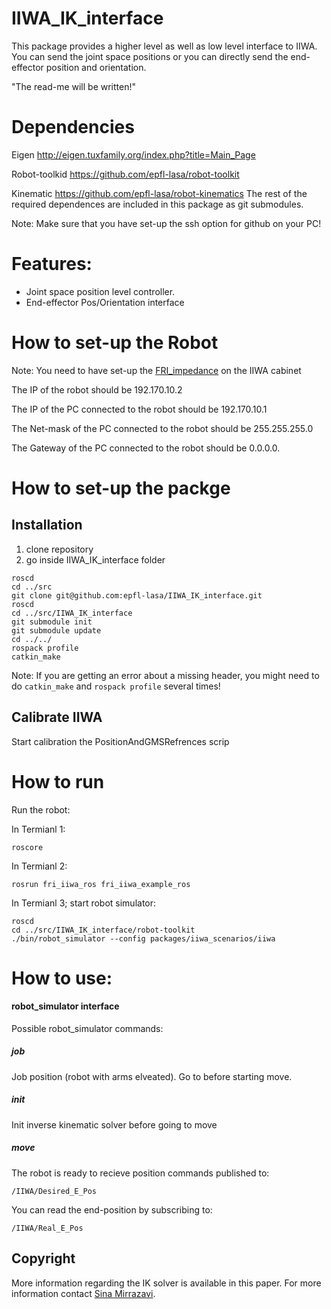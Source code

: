 # IIWA_IK_interface
This package provides a higher level as well as low level interface to IIWA. You can send the joint space positions or you can directly send the end-effector position and orientation.

"The read-me will be written!"
#  Dependencies
Eigen http://eigen.tuxfamily.org/index.php?title=Main_Page

Robot-toolkid https://github.com/epfl-lasa/robot-toolkit

Kinematic https://github.com/epfl-lasa/robot-kinematics
The rest of the required dependences are included in this package as git submodules.  

Note: Make sure that you have set-up the ssh option for github on your PC!

# Features:

- Joint space position level controller. 
- End-effector Pos/Orientation interface

# How to set-up the Robot

Note: You need to have set-up the [FRI_impedance](https://github.com/epfl-lasa/fri-iiwa-interface/blob/2dc70fee17f1740d4c5f7ab9a3f342e6c6d11ffe/FRI_Java_examples/FRI_Impdance.java) on the IIWA cabinet

The IP of the robot should be 192.170.10.2

The IP of the PC connected to the robot should be 192.170.10.1

The Net-mask of the PC connected to the robot should be 255.255.255.0

The Gateway of the PC connected to the robot should be 0.0.0.0.

# How to set-up the packge

## Installation
1. clone repository 
2. go inside IIWA_IK_interface folder
```
roscd 
cd ../src
git clone git@github.com:epfl-lasa/IIWA_IK_interface.git
roscd
cd ../src/IIWA_IK_interface
git submodule init
git submodule update
cd ../../
rospack profile
catkin_make
```
Note: If you are getting an error about a missing header, you might need to do ```catkin_make``` and ```rospack profile``` several times!

## Calibrate IIWA
Start calibration the PositionAndGMSRefrences scrip

# How to run

Run the robot:

In Termianl 1:
```
roscore
```
In Termianl 2:
```
rosrun fri_iiwa_ros fri_iiwa_example_ros
```
In Termianl 3; start robot simulator:
```
roscd
cd ../src/IIWA_IK_interface/robot-toolkit
./bin/robot_simulator --config packages/iiwa_scenarios/iiwa
```

# How to use:

#### robot_simulator interface
Possible robot_simulator commands:

##### job
Job position (robot with arms elveated). Go to before starting move.

##### init
Init inverse kinematic solver before going to move

##### move
The robot is ready to recieve position commands published to:
```
/IIWA/Desired_E_Pos
```
You can read the end-position by subscribing to:
```
/IIWA/Real_E_Pos
```

## Copyright
More information regarding the IK solver is available in this paper. 
For more information contact [Sina Mirrazavi](http://lasa.epfl.ch/people/member.php?SCIPER=233855).

